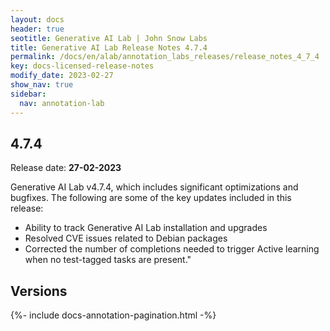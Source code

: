```yaml
---
layout: docs
header: true
seotitle: Generative AI Lab | John Snow Labs
title: Generative AI Lab Release Notes 4.7.4
permalink: /docs/en/alab/annotation_labs_releases/release_notes_4_7_4
key: docs-licensed-release-notes
modify_date: 2023-02-27
show_nav: true
sidebar:
  nav: annotation-lab
---
```


<div class="h3-box" markdown="1">

## 4.7.4

Release date: **27-02-2023**

Generative AI Lab v4.7.4, which includes significant optimizations and bugfixes. The following are some of the key updates included in this release:
	
- Ability to track Generative AI Lab installation and upgrades	
- Resolved CVE issues related to Debian packages	
- Corrected the number of completions needed to trigger Active learning when no test-tagged tasks are present."

</div><div class="prev_ver h3-box" markdown="1">

## Versions

</div>

{%- include docs-annotation-pagination.html -%}